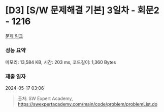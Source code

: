 # [D3] [S/W 문제해결 기본] 3일차 - 회문2 - 1216 

[문제 링크](https://swexpertacademy.com/main/code/problem/problemDetail.do?contestProbId=AV14Rq5aABUCFAYi) 

### 성능 요약

메모리: 13,584 KB, 시간: 203 ms, 코드길이: 1,360 Bytes

### 제출 일자

2024-05-17 03:06



> 출처: SW Expert Academy, https://swexpertacademy.com/main/code/problem/problemList.do